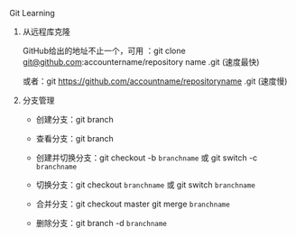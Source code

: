 Git Learning 

1. 从远程库克隆

   GitHub给出的地址不止一个，可用 ：git clone git@github.com:accountername/repository name .git (速度最快)

   或者：git https://github.com/accountname/repositoryname .git  (速度慢)

2. 分支管理

   - 创建分支：git branch <name>
   - 查看分支：git branch 

   - 创建并切换分支：git checkout -b `branchname`      或    git switch -c `branchname`
   - 切换分支：git checkout `branchname`         或  git switch `branchname`
   - 合并分支：git checkout master            git merge `branchname`  
   - 删除分支：git branch -d `branchname` 